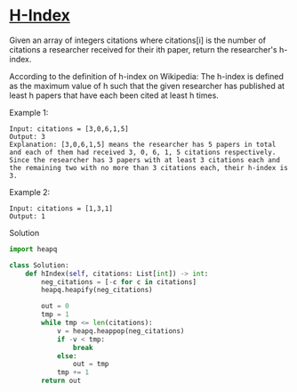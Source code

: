 # [H-Index](https://leetcode.com/problems/h-index/description/)

Given an array of integers citations where citations[i] is the number of citations a researcher received for their ith 
paper, return the researcher's h-index.

According to the definition of h-index on Wikipedia: The h-index is defined as the maximum value of h such that the 
given researcher has published at least h papers that have each been cited at least h times.

Example 1:
```
Input: citations = [3,0,6,1,5]
Output: 3
Explanation: [3,0,6,1,5] means the researcher has 5 papers in total and each of them had received 3, 0, 6, 1, 5 citations respectively.
Since the researcher has 3 papers with at least 3 citations each and the remaining two with no more than 3 citations each, their h-index is 3.
```
Example 2:
```
Input: citations = [1,3,1]
Output: 1
```
Solution
```python
import heapq

class Solution:
    def hIndex(self, citations: List[int]) -> int:
        neg_citations = [-c for c in citations]
        heapq.heapify(neg_citations)

        out = 0
        tmp = 1
        while tmp <= len(citations):
            v = heapq.heappop(neg_citations)
            if -v < tmp:
                break
            else:
                out = tmp
            tmp += 1
        return out
```